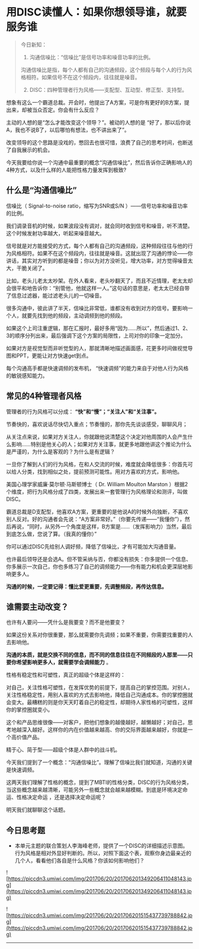 # 用DISC读懂人：如果你想领导谁，就要服务谁

> 今日新知：
> 
> 1. 沟通信噪比：“信噪比”是信号功率和噪音功率的比例。
> 
> 沟通信噪比是指，每个人都有自己的沟通频段，这个频段与每个人的行为风格相符。如果信号不在这个频段内，往往就是噪音。
> 
> 
> 
> 
> 
> 2. DISC：四种管理者行为风格——支配型、互动型、修正型、支持型。

想象有这么一个霸道总裁。开会时，他提出了A方案，可是你有更好的B方案，提出来，却被当众否定。你会有什么反应？

主动的人想的是“怎么才能改变这个领导？”。被动的人想的是 “好了，那以后你说A，我也不说B了，以后哪怕有想法，也不讲出来了”。

改变领导的这个思路是没戏的，憋回去也很可惜，浪费了自己的思考时间，也断送了自我展示的机会。

今天我要给你说一个沟通中最重要的概念“沟通信噪比”，然后告诉你正确影响人的4种方式，以及什么样的人能把性格力量发挥到极致? 

## 什么是“沟通信噪比”

信噪比（ Signal-to-noise ratio，缩写为SNR或S/N ）——信号功率和噪音功率的比例。

我们调录音机的时候，如果波段没有调对，就会同时收到信号和噪音，听不清楚。这个时候发射功率越大，听起来噪音越大。

信号就是对方能接受的方式，每个人都有自己的沟通频段，这种频段往往与他的行为风格相符。如果不在这个频段内，往往就是噪音。这就出现了沟通的悖论——你讲话，其实对方听到的都是噪音；你以为对方没听见，增大功率，对方觉得噪音太大，干脆关闭了。

比如，老头儿老太太吵架。在外人看来，老头吵翻天了，而且不近情理，老太太却会很平和地告诉你：“别管他，他就这样一人。”这句话的意思是，老太太已经自带了信息过滤器，能过滤老头儿的一切噪音。

很多沟通中，彼此讲了半天，信噪比非常低，谁都没有收到对方的信号。要影响一个人，就要先找到他的频段，主动调频到他的频段。

如果这个上司注重逻辑，那在汇报时，最好多用“因为……所以”，然后通过1、2、3的顺序分列出来，最后强调下这个方案的局限性，上司对你的印象一定加分。

如果对方是视觉型而非听觉型的人，那就清晰地描述画面感，花更多时间做视觉导图和PPT，更能让对方快速get到点。

每个沟通高手都是快速调频的发布机， “快速调频”的能力来自于对他人行为风格的敏锐感知能力。

## 常见的4种管理者风格

管理者的行为风格可以分成： **“快”和“慢”；“关注人”和“关注事”。**

节奏快的，喜欢说话尽快切入重点；节奏慢的，那你先先谈谈感受，聊聊风月；

从关注点来说，如果对方关注人，你就跟他说清楚这个决定对他周围的人会产生什么影响……特别是他关心的人；如果对方关注事，就更多地跟他讲这个推论为什么是严谨的，为什么是客观的？为什么是有逻辑？

一旦你了解到人们的行为风格，在和人交流的时候，难度就会降低很多：你首先可以给人分类，找到相似之处，提前预测可能性。用对方喜欢的方式，影响他。

美国心理学家威廉·莫尔顿·马斯顿博士（ Dr. William Moulton Marston ）根据2个维度，把行为风格分成了四类，发展出来一套管理行为风格理论和测评，叫做 DISC。

霸道总裁是D支配型，他喜欢A方案，更重要的是他说A的时候外向独断，不喜欢别人反对。好的沟通者会先说：“A方案非常好。”（你要先传递——“我懂你”），然后再说，“同时，从另外一个角度是这样，B方案是……（发挥影响力）当然，最后到底怎么做，您说了算。（我真的懂你）”

你可以通过DISC先给别人调好频，降低了信噪比，才有可能加大沟通音量。

也许最后领导还是会选A。但不管采纳与否，你都没有损失：你多提供一个信息、你多展示一次自己，你也多练习了自己的调频能力——你有能力和机会更深层地影响更多人。

 **沟通的时候，一定要记得：懂比爱更重要，先调整频段，再传达信息。**

## 谁需要主动改变？

也许有人要问——凭什么是我要变？而不是他要变？

如果这份关系对你很重要，那么就需要你先调频；如果不重要，你需要找重要的人去影响他。

 **沟通的本质，就是交换不同的信息，而不同的信息往往在不同频段的人那里——只要你希望影响更多人，就需要学会调频能力** 。

性格有稳定性和可塑性，真正的超级个体是这样的：

对自己，关注性格可塑性，在发挥优势的前提下，提高自己的掌控范围。对别人，关注性格稳定性，用别人喜欢的方式去影响他，降低自己沟通成本。你的掌控圈就会变大。最糟糕的则是你天天盯着自己的稳定性，却期待人家性格的可塑性，这样你的掌控圈就变小。

这个和产品思维很像——对客户，把他们想象的越傻越好，越懒越好；对自己，思考地越深入越好。这样你的内在价值越来越高、你的交际界面越来越好，你就是一个高价值产品。

精于心、简于型——超级个体是人群中的战斗机。

今天我们提到了一个概念：“沟通信噪比”。理解了信噪比我们就知道，沟通的关键是快速调频。

这两天我们理解了性格的概念，提到了MBTI的性格分类，DISC的行为风格分类，当这些概念越来越清晰，可能另外一些概念就会越来越模糊。到底是环境决定命运、性格决定命运 ，还是选择决定命运呢？

明天我们就聊聊这个话题。

## 今日思考题

* 本单元主题的联合策划人李海峰老师，提供了一个DISC的详细描述示意图。行为风格是相对外显好判断的。所以，对照下面这个表，观察你身边最亲近的几个人，看看他们各自是什么风格？你该如何影响他们？

![https://piccdn3.umiwi.com/img/201706/20/201706201349206411048143.jpg](https://piccdn3.umiwi.com/img/201706/20/201706201349206411048143.jpg)

![https://piccdn3.umiwi.com/img/201706/20/201706201515437739788842.jpg](https://piccdn3.umiwi.com/img/201706/20/201706201515437739788842.jpg)

---
